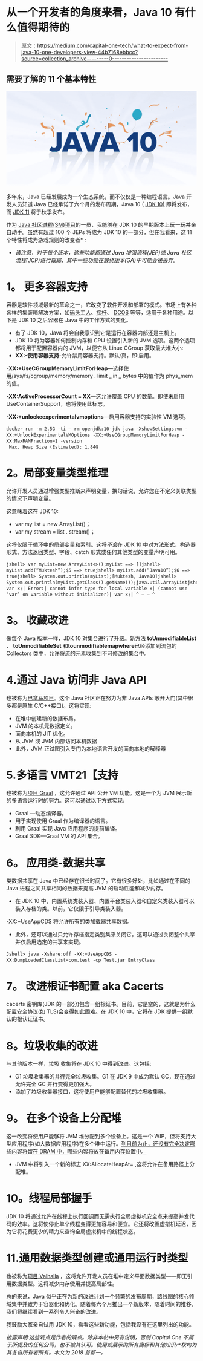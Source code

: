 # 从一个开发者的角度来看，Java 10 有什么值得期待的

> 原文：<https://medium.com/capital-one-tech/what-to-expect-from-java-10-one-developers-view-44b7168ebbcc?source=collection_archive---------0----------------------->

## 需要了解的 11 个基本特性

![](img/3a606035b6f93860076ea45b5c13a226.png)

多年来，Java 已经发展成为一个生态系统，而不仅仅是一种编程语言。Java 开发人员知道 Java 已经承诺了六个月的发布周期，Java 10 ( [JDK 10)](http://download.oracle.com/otndocs/jcp/java_se-10-pfd-spec/index.html) 即将发布，而 [JDK 11](http://openjdk.java.net/projects/jdk/11/) 将于秋季发布。

作为 [Java 社区进程(SM)项目](https://www.jcp.org/en/jsr/overview)的一员，我能够在 JDK 10 的早期版本上玩一玩并亲自动手。虽然有超过 100 个 JEPs 将成为 JDK 10 的一部分，但在我看来，这 11 个特性将成为游戏规则的改变者* *:*

* *请注意，对于每个版本，这些功能都通过 Java 增强流程(JEP)或 Java 社区流程(JCP)进行跟踪，其中一些功能在最终版本(GA)中可能会被丢弃。*

# **1。** **更多容器支持**

容器是软件领域最新的革命之一，它改变了软件开发和部署的模式。市场上有各种各样的集装箱解决方案，如[码头工人](https://github.com/docker/docker.github.io)、[摇杆](https://github.com/grammarly/rocker)、 [DCOS](https://dcos.io/) 等等，适用于各种用途。以下是 JDK 10 之后容器在 Java 中的工作方式的变化。

*   有了 JDK 10，Java 将会自我意识到它是运行在容器内部还是主机上。
*   JDK 10 将为容器如何控制内存和 CPU 设置引入新的 JVM 选项。这两个选项都将用于配置容器内的 JVM，以便它从 Linux CGroup 获取最大堆大小:
*   **XX:-使用容器支持**-允许禁用容器支持。默认:真，即:启用。

**-XX:+UseCGroupMemoryLimitForHeap**—选择使用/sys/fs/cgroup/memory/memory . limit _ in _ bytes 中的值作为 phys_mem 的值。

**-XX:ActiveProcessorCount = XX**—这允许覆盖 CPU 的数量。即使未启用 UseContainerSupport，也将使用此标志。

**-XX:+unlockeexperimentalvmoptions**—启用容器支持的实验性 VM 选项。

```
docker run -m 2.5G -ti — rm openjdk:10-jdk java -XshowSettings:vm -XX:+UnlockExperimentalVMOptions -XX:+UseCGroupMemoryLimitForHeap -XX:MaxRAMFraction=1 -version
 Max. Heap Size (Estimated): 1.84G
```

# **2。局部变量类型推理**

允许开发人员通过增强类型推断来声明变量，换句话说，允许您在不定义关联类型的情况下声明变量。

这意味着这在 JDK 10:

*   var my list = new ArrayList<string>()；</string>
*   var my stream = list . stream()；

这将仅限于循环中的局部变量和索引。这将*不会*在 JDK 10 中对方法形式、构造器形式、方法返回类型、字段、catch 形式或任何其他类型的变量声明可用。

```
jshell> var myList=new ArrayList<>();myList ==> []jshell> myList.add(“Muktesh”);$5 ==> truejshell> myList.add(“Java10”);$6 ==> truejshell> System.out.println(myList);[Muktesh, Java10]jshell> System.out.println(myList.getClass().getName());java.util.ArrayListjshell> var x;| Error:| cannot infer type for local variable x| (cannot use ‘var’ on variable without initializer)| var x;| ^ — — ^
```

# **3。** **收藏改进**

像每个 Java 版本一样，JDK 10 对集合进行了升级。新方法 **toUnmodifiableList** 、 **toUnmodifiableSet** 和**tounmodifiablemapwhere**已经添加到流包的 Collectors 类中，允许将流的元素收集到不可修改的集合中。

# 4.**通过 Java 访问非 Java API**

也被称为[巴拿马项目](http://openjdk.java.net/projects/panama/)。这个 Java 社区正在努力为非 Java APIs 敞开大门(其中很多都是原生 C/C++接口)。这将实现:

*   在堆中创建新的数据布局。
*   JVM 的本机元数据定义。
*   面向本机的 JIT 优化。
*   从 JVM 或 JVM 内部访问本机数据
*   此外，JVM 正试图引入专门为本地语言开发的面向本地的解释器

# 5.**多语言 VM**T21【支持

也被称为[项目 Graal](https://github.com/oracle/graal) ，这允许通过 API 公开 VM 功能。这是一个为 JVM 展示新的多语言运行时的努力。这可以通过以下方式实现:

*   Graal —动态编译器。
*   用于实现使用 Graal 作为编译器的语言。
*   利用 Graal 实现 Java 应用程序的提前编译。
*   Graal SDK—Graal VM 的 API 集合。

# **6。** **应用类-数据共享**

类数据共享在 Java 中已经存在很长时间了。它有很多好处，比如通过在不同的 Java 进程之间共享相同的数据来提高 JVM 的启动性能和减少内存。

*   在 JDK 10 中，内置系统类装入器、内置平台类装入器和自定义类装入器可以装入存档的类。以前，它仅限于引导类装入器。

-XX:+UseAppCDS 将允许所有的类加载器共享数据。

*   此外，还可以通过只允许存档指定类别集来关闭它。这可以通过关闭整个共享并仅启用选定的共享来实现。

```
Jshell> java -Xshare:off -XX:+UseAppCDS -XX:DumpLoadedClassList=com.test -cp Test.jar EntryClass
```

# **7。** **改进根证书配置 aka Cacerts**

cacerts 密钥库(JDK 的一部分)包含一组根证书。目前，它是空的，这就是为什么配置安全协议(如 TLS)会变得如此困难。在 JDK 10 中，它将在 JDK 提供一组默认的根认证证书。

# **8。垃圾收集的改进**

与其他版本一样，[垃圾](http://openjdk.java.net/jeps/304) [收集](http://openjdk.java.net/jeps/307)将在 JDK 10 中得到改进。这包括:

*   G1 垃圾收集器的并行完全垃圾收集。G1 在 JDK 9 中成为默认 GC，现在通过允许完全 GC 并行变得更加强大。
*   添加了垃圾收集器接口，这将使用户能够配置替代的垃圾收集器。

# **9。** **在多个设备上分配堆**

这一改变将使用户能够将 JVM 堆分配到多个设备上。这是一个 WIP，但将支持大型应用程序(如大数据应用程序)在多个堆中运行。[到目前为止，还没有完全决定哪些内容将留在 DRAM 中，哪些内容将放在备用内存位置中。](http://openjdk.java.net/jeps/316)

*   JVM 中将引入一个新的标志 XX:AllocateHeapAt= <path>,这将允许在备用路径上分配堆。</path>

# **10。线程局部握手**

JDK 10 将通过允许在线程上执行回调而无需执行全局虚拟机安全点来提高并发代码的效率。这将使停止单个线程变得更加容易和便宜。它还将改善虚拟机延迟，因为它将花费更少的精力来查询全局虚拟机中的线程状态。

# 11.**通用数据类型创建或通用运行时类型**

也被称为[项目 Valhalla](http://openjdk.java.net/projects/valhalla/) ，这将允许开发人员在堆中定义平面数据类型——即无引用数据类型。这将减少内存使用并提高局部性。

总的来说，Java 似乎正在为新的改进计划一个频繁的发布周期，路线图的核心领域集中并致力于容器化和优化。随着每六个月推出一个新版本，随着时间的推移，我们将继续看到一系列令人兴奋的改进。

我鼓励大家亲自试用 JDK 10，看看这些新功能，包括我没有在这里列出的功能。

*披露声明:这些观点是作者的观点。除非本帖中另有说明，否则 Capital One 不属于所提及的任何公司，也不被其认可。使用或展示的所有商标和其他知识产权均为其各自所有者所有。本文为 2018 首都一。*